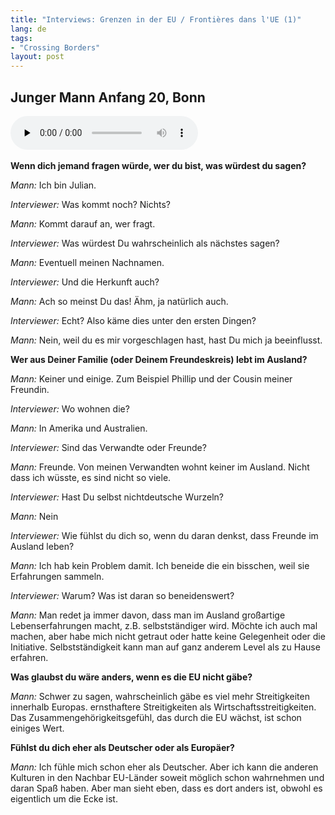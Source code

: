 ```yaml
---
title: "Interviews: Grenzen in der EU / Frontières dans l'UE (1)"
lang: de
tags:
- "Crossing Borders"
layout: post
---
```

## Junger Mann Anfang 20, Bonn

<audio src="{{ site.url }}/assets/interviews/Bonn_1.mp3" controls preload="none"></audio>
&nbsp;

**Wenn dich jemand fragen würde, wer du bist, was würdest du sagen?**

*Mann:* Ich bin Julian.

*Interviewer:* Was kommt noch? Nichts?

*Mann:* Kommt darauf an, wer fragt.

<!--more-->

*Interviewer:* Was würdest Du wahrscheinlich als nächstes sagen?

*Mann:* Eventuell meinen Nachnamen.

*Interviewer:* Und die Herkunft auch?

*Mann:* Ach so meinst Du das! Ähm, ja natürlich auch.

*Interviewer:* Echt? Also käme dies unter den ersten Dingen?

*Mann:* Nein, weil du es mir vorgeschlagen hast, hast Du mich ja beeinflusst.

**Wer aus Deiner Familie (oder Deinem Freundeskreis) lebt im Ausland?**

*Mann:* Keiner und einige. Zum Beispiel Phillip und der Cousin meiner Freundin.

*Interviewer:* Wo wohnen die?

*Mann:* In Amerika und Australien.

*Interviewer:* Sind das Verwandte oder Freunde?

*Mann:* Freunde. Von meinen Verwandten wohnt keiner im Ausland. Nicht dass ich wüsste, es sind nicht so viele.

*Interviewer:* Hast Du selbst nichtdeutsche Wurzeln?

*Mann:* Nein

*Interviewer:* Wie fühlst du dich so, wenn du daran denkst, dass Freunde im Ausland leben?

*Mann:* Ich hab kein Problem damit. Ich beneide die ein bisschen, weil sie Erfahrungen sammeln.

*Interviewer:* Warum? Was ist daran so beneidenswert?

*Mann:* Man redet ja immer davon, dass man im Ausland großartige Lebenserfahrungen macht, z.B. selbstständiger wird. Möchte ich auch mal machen, aber habe mich nicht getraut oder hatte keine Gelegenheit oder die Initiative.
Selbstständigkeit kann man auf ganz anderem Level als zu Hause erfahren.

**Was glaubst du wäre anders, wenn es die EU nicht gäbe?**

*Mann:* Schwer zu sagen, wahrscheinlich gäbe es viel mehr Streitigkeiten innerhalb Europas. ernsthaftere Streitigkeiten als Wirtschaftsstreitigkeiten.
Das Zusammengehörigkeitsgefühl, das durch die EU wächst, ist schon einiges Wert.

**Fühlst du dich eher als Deutscher oder als Europäer?**

*Mann:* Ich fühle mich schon eher als Deutscher. Aber ich kann die anderen Kulturen in den Nachbar EU-Länder soweit möglich schon wahrnehmen und daran Spaß haben. Aber man sieht eben,  dass es dort anders ist, obwohl es eigentlich um die Ecke ist.

